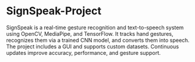 # SignSpeak-Project
SignSpeak is a real-time gesture recognition and text-to-speech system using OpenCV, MediaPipe, and TensorFlow. It tracks hand gestures, recognizes them via a trained CNN model, and converts them into speech. The project includes a GUI and supports custom datasets. Continuous updates improve accuracy, performance, and gesture support. 
